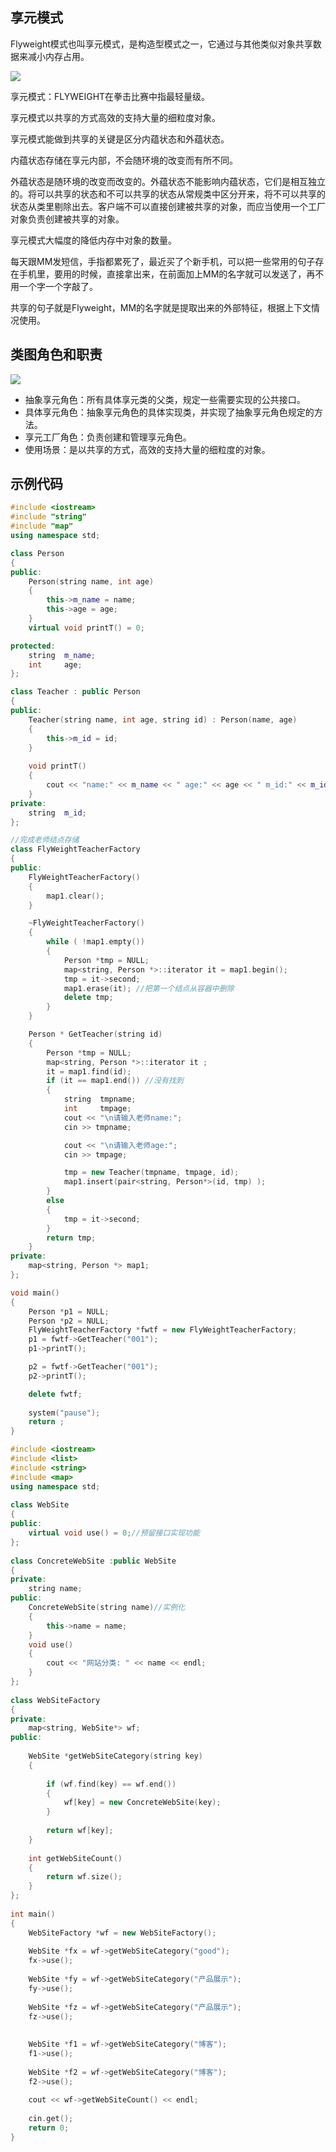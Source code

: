 ## 享元模式

Flyweight模式也叫享元模式，是构造型模式之一，它通过与其他类似对象共享数据来减小内存占用。

![](images/flyweight1.png)

享元模式：FLYWEIGHT在拳击比赛中指最轻量级。  

享元模式以共享的方式高效的支持大量的细粒度对象。  

享元模式能做到共享的关键是区分内蕴状态和外蕴状态。  

内蕴状态存储在享元内部，不会随环境的改变而有所不同。  

外蕴状态是随环境的改变而改变的。外蕴状态不能影响内蕴状态，它们是相互独立的。将可以共享的状态和不可以共享的状态从常规类中区分开来，将不可以共享的状态从类里剔除出去。客户端不可以直接创建被共享的对象，而应当使用一个工厂对象负责创建被共享的对象。  

享元模式大幅度的降低内存中对象的数量。 

每天跟MM发短信，手指都累死了，最近买了个新手机，可以把一些常用的句子存在手机里，要用的时候，直接拿出来，在前面加上MM的名字就可以发送了，再不用一个字一个字敲了。 

共享的句子就是Flyweight，MM的名字就是提取出来的外部特征，根据上下文情况使用。  

## 类图角色和职责

![](images/flyweight2.png)

- 抽象享元角色：所有具体享元类的父类，规定一些需要实现的公共接口。
- 具体享元角色：抽象享元角色的具体实现类，并实现了抽象享元角色规定的方法。
- 享元工厂角色：负责创建和管理享元角色。
- 使用场景：是以共享的方式，高效的支持大量的细粒度的对象。

## 示例代码

```C++
#include <iostream>
#include "string"
#include "map"
using namespace std;

class Person
{
public:
	Person(string name, int age)
	{
		this->m_name = name;
		this->age = age;
	}
	virtual void printT() = 0;

protected:
	string	m_name;
	int		age;
};

class Teacher : public Person
{
public:
	Teacher(string name, int age, string id) : Person(name, age)
	{
		this->m_id = id;
	}
  
	void printT()
	{
		cout << "name:" << m_name << " age:" << age << " m_id:" << m_id << endl;
 	}
private:
	string	m_id;
};

//完成老师结点存储
class FlyWeightTeacherFactory 
{
public:
	FlyWeightTeacherFactory()
	{
		map1.clear();
	}

	~FlyWeightTeacherFactory()
	{
		while ( !map1.empty())
		{
			Person *tmp = NULL;
			map<string, Person *>::iterator it = map1.begin();
			tmp = it->second;
			map1.erase(it); //把第一个结点从容器中删除
			delete tmp;
		}
	}

	Person * GetTeacher(string id)
	{
		Person *tmp = NULL;
		map<string, Person *>::iterator it ;
		it = map1.find(id);
		if (it == map1.end()) //没有找到
		{
			string	tmpname;
			int		tmpage;
			cout << "\n请输入老师name:";
			cin >> tmpname;

			cout << "\n请输入老师age:";
			cin >> tmpage;

			tmp = new Teacher(tmpname, tmpage, id);
			map1.insert(pair<string, Person*>(id, tmp) );
		}
		else
		{
			tmp = it->second;
		}
		return tmp;
	}
private:
	map<string, Person *> map1;
};

void main()
{
	Person *p1 = NULL;
	Person *p2 = NULL;
	FlyWeightTeacherFactory *fwtf = new FlyWeightTeacherFactory;
	p1 = fwtf->GetTeacher("001");
	p1->printT();

	p2 = fwtf->GetTeacher("001");
	p2->printT();

	delete fwtf;
	
	system("pause");
	return ;
}
```

```C++
#include <iostream>  
#include <list>  
#include <string>  
#include <map>  
using namespace std;
  
class WebSite  
{  
public:  
    virtual void use() = 0;//预留接口实现功能  
};  
  
class ConcreteWebSite :public WebSite  
{  
private:  
    string name;  
public:  
    ConcreteWebSite(string name)//实例化  
    {  
        this->name = name;  
    }  
    void use()  
    {  
        cout << "网站分类: " << name << endl;  
    }  
};  
  
class WebSiteFactory  
{  
private:  
    map<string, WebSite*> wf;  
public:  
  
    WebSite *getWebSiteCategory(string key)  
    {  
  
        if (wf.find(key) == wf.end())  
        {  
            wf[key] = new ConcreteWebSite(key);  
        }  
  
        return wf[key];  
    }  
  
    int getWebSiteCount()  
    {  
        return wf.size();  
    }  
};  
  
int main()  
{  
    WebSiteFactory *wf = new WebSiteFactory();  
  
    WebSite *fx = wf->getWebSiteCategory("good");  
    fx->use();  
  
    WebSite *fy = wf->getWebSiteCategory("产品展示");  
    fy->use();  
  
    WebSite *fz = wf->getWebSiteCategory("产品展示");  
    fz->use();  
  
  
    WebSite *f1 = wf->getWebSiteCategory("博客");  
    f1->use();  
  
    WebSite *f2 = wf->getWebSiteCategory("博客");  
    f2->use();  
  
    cout << wf->getWebSiteCount() << endl;  
  
    cin.get();  
    return 0;  
} 
```